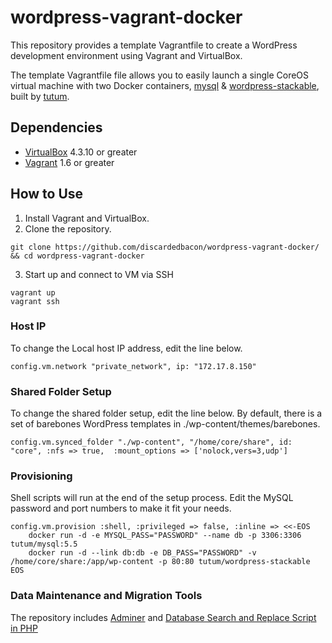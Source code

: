 # wordpress-vagrant-docker

This repository provides a template Vagrantfile to create a WordPress development environment using Vagrant and VirtualBox.

The template Vagrantfile file allows you to easily launch a single CoreOS virtual machine with two Docker containers, [mysql](https://registry.hub.docker.com/u/tutum/mysql/) & [wordpress-stackable](https://registry.hub.docker.com/u/tutum/wordpress-stackable/), built by [tutum](https://registry.hub.docker.com/repos/tutum/).

## Dependencies

- [VirtualBox](https://www.virtualbox.org/) 4.3.10 or greater
- [Vagrant](https://www.vagrantup.com/) 1.6 or greater

## How to Use

1. Install Vagrant and VirtualBox.
2. Clone the repository.
 ```
 git clone https://github.com/discardedbacon/wordpress-vagrant-docker/ && cd wordpress-vagrant-docker
 ```
3. Start up and connect to VM via SSH
```
vagrant up
vagrant ssh
```
### Host IP

To change the Local host IP address, edit the line below. 
```
config.vm.network "private_network", ip: "172.17.8.150"
```

### Shared Folder Setup

To change the shared folder setup, edit the line below.
By default, there is a set of barebones WordPress templates in ./wp-content/themes/barebones.

```
config.vm.synced_folder "./wp-content", "/home/core/share", id: "core", :nfs => true,  :mount_options => ['nolock,vers=3,udp']
```
### Provisioning

Shell scripts will run at the end of the setup process. Edit the MySQL password and port numbers to make it fit your needs.    

```
config.vm.provision :shell, :privileged => false, :inline => <<-EOS
	docker run -d -e MYSQL_PASS="PASSWORD" --name db -p 3306:3306 tutum/mysql:5.5
	docker run -d --link db:db -e DB_PASS="PASSWORD" -v /home/core/share:/app/wp-content -p 80:80 tutum/wordpress-stackable
EOS
```

### Data Maintenance and Migration Tools
The repository includes [Adminer](http://www.adminer.org/) and [Database Search and Replace Script in PHP](https://interconnectit.com/products/search-and-replace-for-wordpress-databases/)